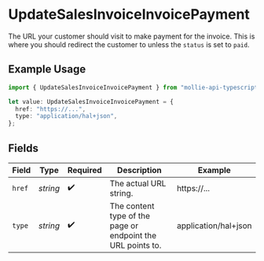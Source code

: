 # UpdateSalesInvoiceInvoicePayment

The URL your customer should visit to make payment for the invoice. This is where you should redirect the
customer to unless the `status` is set to `paid`.

## Example Usage

```typescript
import { UpdateSalesInvoiceInvoicePayment } from "mollie-api-typescript/models/operations";

let value: UpdateSalesInvoiceInvoicePayment = {
  href: "https://...",
  type: "application/hal+json",
};
```

## Fields

| Field                                                       | Type                                                        | Required                                                    | Description                                                 | Example                                                     |
| ----------------------------------------------------------- | ----------------------------------------------------------- | ----------------------------------------------------------- | ----------------------------------------------------------- | ----------------------------------------------------------- |
| `href`                                                      | *string*                                                    | :heavy_check_mark:                                          | The actual URL string.                                      | https://...                                                 |
| `type`                                                      | *string*                                                    | :heavy_check_mark:                                          | The content type of the page or endpoint the URL points to. | application/hal+json                                        |